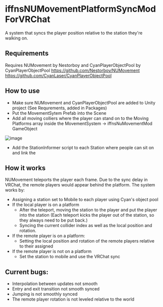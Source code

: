 # iffnsNUMovementPlatformSyncModForVRChat
A system that syncs the player position relative to the station they're walking on.
 
## Requirements
Requires NUMovement by Nestorboy and CyanPlayerObjectPool by CyanPlayerObjectPool
https://github.com/Nestorboy/NUMovement
https://github.com/CyanLaser/CyanPlayerObjectPool

## How to use
- Make sure NUMovement and CyanPlayerObjectPool are added to Unity project (See Requrements, added in Packages)
- Put the MovementSytem Prefab into the Scene
- Add all moving colliers where the player can stand on to the Moving Platforms array inside the MovementSystem -> iffnsNuMovementMod GameObject

![image](https://github.com/iffn/iffnsNUMovementPlatformSyncModForVRChat/assets/18383974/a7c27977-7188-466a-9c65-3f9c77867728)
- Add the StationInformer script to each Station where people can sit on and link the

## How it works
NUMovement teleports the player each frame. Due to the sync delay in VRChat, the remote players would appear behind the platform.
The system works by:
- Assigning a station set to Mobile to each player using Cyan's object pool
- If the local player is on a platform
  - After the teleport, moving the station to the player and put the player into the station (Each teleport kicks the player out of the station, so they always need to be put back.)
  - Syncing the current collider index as well as the local position and rotation.
- If the remote player is on a platform:
  - Setting the local position and rotation of the remote players relative to their assigned
- If the remote player is not on a platform
  - Set the station to mobile and use the VRChat sync

## Current bugs:
- Interpolation between updates not smooth
- Entry and exit transition not smooth synced
- Jumping is not smoothly synced
- The remote player rotation is not leveled relative to the world

